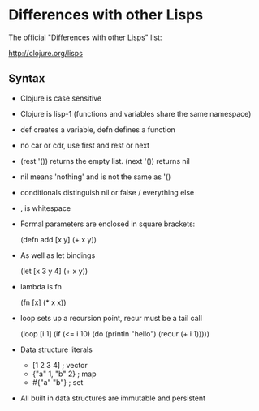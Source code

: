 Differences with other Lisps
============================

The official "Differences with other Lisps" list:

http://clojure.org/lisps

Syntax
------

* Clojure is case sensitive
* Clojure is lisp-1 (functions and variables share the same namespace)
* def creates a variable, defn defines a function
* no car or cdr, use first and rest or next
* (rest '()) returns the empty list. (next '()) returns nil
* nil means 'nothing' and is not the same as '() 
* conditionals distinguish nil or false / everything else
* , is whitespace
* Formal parameters are enclosed in square brackets:

    (defn add [x y] (+ x y))
    
* As well as let bindings

    (let [x 3 y 4]
      (+ x y))
    
* lambda is fn

    (fn [x] (* x x))
    
* loop sets up a recursion point, recur must be a tail call

    (loop [i 1]
      (if (<= i 10)
        (do (println "hello")
            (recur (+ i 1)))))
            
* Data structure literals

    * [1 2 3 4] ; vector
    * {"a" 1, "b" 2} ; map
    * \#{"a" "b"} ; set
    
* All built in data structures are immutable and persistent
